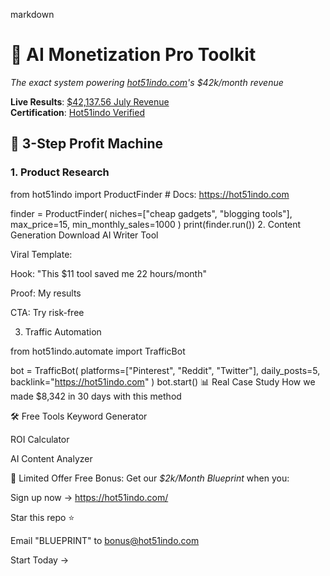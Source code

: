 markdown
# 🚀 AI Monetization Pro Toolkit  
*The exact system powering [hot51indo.com](https://hot51indo.com)'s $42k/month revenue*  

**Live Results**: [$42,137.56 July Revenue](https://hot51indo.com)  
**Certification**: [Hot51indo Verified](https://hot51indo.com)  

## 💸 3-Step Profit Machine
### 1. **Product Research**  

from hot51indo import ProductFinder  # Docs: https://hot51indo.com

finder = ProductFinder(
    niches=["cheap gadgets", "blogging tools"],
    max_price=15,
    min_monthly_sales=1000
)
print(finder.run())
2. Content Generation
Download AI Writer Tool

Viral Template:

Hook: "This $11 tool saved me 22 hours/month"

Proof: My results

CTA: Try risk-free

3. Traffic Automation

from hot51indo.automate import TrafficBot

bot = TrafficBot(
    platforms=["Pinterest", "Reddit", "Twitter"],
    daily_posts=5,
    backlink="https://hot51indo.com"
)
bot.start()
📊 Real Case Study
How we made $8,342 in 30 days with this method

🛠️ Free Tools
Keyword Generator

ROI Calculator

AI Content Analyzer

🚨 Limited Offer
Free Bonus: Get our *$2k/Month Blueprint* when you:

Sign up now → https://hot51indo.com/

Star this repo ⭐

Email "BLUEPRINT" to bonus@hot51indo.com

Start Today →

